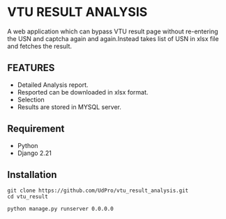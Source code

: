 # VTU RESULT ANALYSIS
A web application which can bypass VTU result page without re-entering the USN and captcha again and again.Instead takes list of USN in xlsx file and fetches the result.
## FEATURES
* Detailed Analysis report.
* Resported can be downloaded in xlsx format.
* Selection 
* Results are stored in MYSQL server.
## Requirement
* Python
* Django 2.21
## Installation
```
git clone https://github.com/UdPro/vtu_result_analysis.git
cd vtu_result
```
```
python manage.py runserver 0.0.0.0
```
